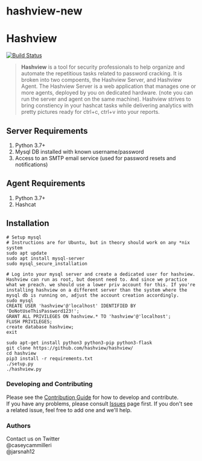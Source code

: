 # hashview-new

# Hashview
[![Build Status](https://travis-ci.org/hashview/hashview.svg?branch=master)](https://travis-ci.org/hashview/hashview)

>**Hashview** is a tool for security professionals to help organize and automate the repetitious tasks related to password cracking. It is broken into two compoents, the Hashview Server, and Hashview Agent. The Hashview Server is a web application that manages one or more agents, deployed by you on dedicated hardware. (note you can run the server and agent on the same machine). Hashview strives to bring constiency in your hashcat tasks while delivering analytics with pretty pictures ready for ctrl+c, ctrl+v into your reports.

## Server Requirements

1. Python 3.7+ 
2. Mysql DB installed with known username/password   
3. Access to an SMTP email service (used for password resets and notifications)

## Agent Requirements

1. Python 3.7+
2. Hashcat

## Installation

```
# Setup mysql
# Instructions are for Ubuntu, but in theory should work on any *nix system
sudo apt update
sudo apt install mysql-server
sudo mysql_secure_installation
```

```
# Log into your mysql server and create a dedicated user for hashview. Hashview can run as root, but doesnt need to. And since we practice what we preach. we should use a lower priv account for this. If you're installing hashview on a different server than the system where the mysql db is running on, adjust the account creation accordingly.
sudo mysql
CREATE USER 'hashview'@'localhost' IDENTIFIED BY 'DoNotUseThisPassword123!';
GRANT ALL PRIVILEGES ON hashview.* TO 'hashview'@'localhost';
FLUSH PRIVILEGES;
create database hashview;
exit
```

```
sudo apt-get install python3 python3-pip python3-flask
git clone https://github.com/hashview/hashview/
cd hashview
pip3 install -r requirements.txt
./setup.py
./hashview.py
```

### Developing and Contributing

Please see the [Contribution Guide](https://github.com/hashview/hashview/wiki/Contributing) for how to develop and contribute.  
If you have any problems, please consult [Issues](https://github.com/hashview/hashview/issues) page first. If you don't see a related issue, feel free to add one and we'll help.

### Authors

Contact us on Twitter  
@caseycammilleri  
@jarsnah12
